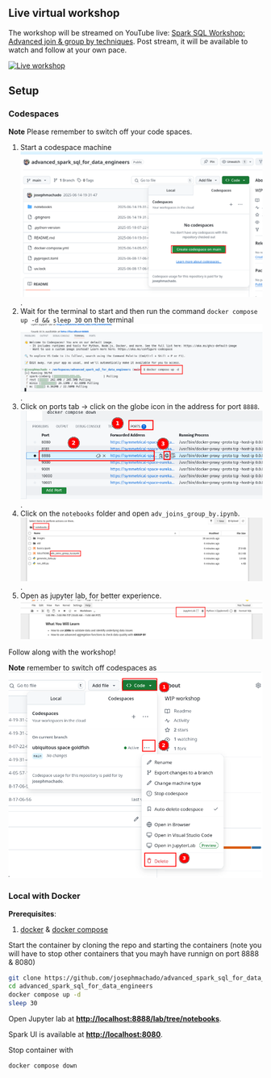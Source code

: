 

## Live virtual workshop

The workshop will be streamed on YouTube live: [Spark SQL Workshop: Advanced join & group by techniques](https://www.youtube.com/live/OPBhvZOq7oo). Post stream, it will be available to watch and follow at your own pace.

[![Live workshop](https://img.youtube.com/vi/OPBhvZOq7oo/0.jpg)](https://www.youtube.com/live/OPBhvZOq7oo)

## Setup

### Codespaces

**Note** Please remember to switch off your code spaces.

1. Start a codespace machine ![start code space](./assets/cs1.png).
2. Wait for the terminal to start and then run the command `docker compose up -d && sleep 30` on the terminal ![start containers](./assets/cs2.png).
3. Click on ports tab -> click on the globe icon in the address for port `8888`. ![Open Jupyter Notebook](./assets/cs3.png).
4. Click on the `notebooks` folder and open `adv_joins_group_by.ipynb`. ![Jupyter ](./assets/cs4.png).
5. Open as jupyter lab, for better experience. ![Jupyter Lab](./assets/cs5.png)

Follow along with the workshop!

**Note** remember to switch off codespaces as 
![Codespaces off](./assets/cs_delete.png)

### Local with Docker

**Prerequisites**:

1. [docker](https://docs.docker.com/engine/install/) & [docker compose](https://docs.docker.com/compose/)

Start the container by cloning the repo and starting the containers (note you will have to stop other containers that you mayh have runnign on port 8888 & 8080) 

```bash
git clone https://github.com/josephmachado/advanced_spark_sql_for_data_engineers.git
cd advanced_spark_sql_for_data_engineers
docker compose up -d
sleep 30
```

Open Jupyter lab at **[http://localhost:8888/lab/tree/notebooks](http://localhost:8888/lab/tree/notebooks)**.

Spark UI is available at **[http://localhost:8080](http://localhost:8080)**.

Stop container with

```bash
docker compose down
```
